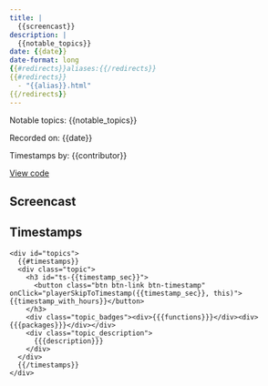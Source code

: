 ```yaml
---
title: |
  {{screencast}}
description: |
  {{notable_topics}}
date: {{date}}
date-format: long
{{#redirects}}aliases:{{/redirects}}
{{#redirects}}
  - "{{alias}}.html"
{{/redirects}}
---
```


Notable topics: {{notable_topics}}

Recorded on: {{date}}

Timestamps by: {{contributor}}

[View code]({{browse_r_code_url}})

## Screencast

<div id="yt-player" data-video-id="{{vid_key}}"></div>

## Timestamps

```{=html}
<div id="topics">
  {{#timestamps}}
  <div class="topic">
    <h3 id="ts-{{timestamp_sec}}">
      <button class="btn btn-link btn-timestamp" onClick="playerSkipToTimestamp({{timestamp_sec}}, this)">{{timestamp_with_hours}}</button>
    </h3>
    <div class="topic_badges"><div>{{{functions}}}</div><div>{{{packages}}}</div></div>
    <div class="topic_description">
      {{{description}}}
    </div>
  </div>
  {{/timestamps}}
</div>
```
     
<script>
// 2. This code loads the IFrame Player API code asynchronously.
var tag = document.createElement("script");

tag.src = "https://www.youtube.com/iframe_api";
var firstScriptTag = document.getElementsByTagName("script")[0];
firstScriptTag.parentNode.insertBefore(tag, firstScriptTag);

// 3. This function creates an <iframe> (and YouTube player)
//    after the API code downloads.
var videoId = document.getElementById("yt-player").dataset.videoId;
var player;
function onYouTubeIframeAPIReady() {
  player = new YT.Player("yt-player", {
    height: "486",
    width: "864",
    videoId: videoId,
    playerVars: {
      "playsinline": 1
    },
    events: {
      onStateChange: function(event) {
        if (event.data == YT.PlayerState.PLAYING) {
          followTimestamps()
        }
      }
    }
  });
}

function playerSkipToTimestamp(seconds, tsElement) {
  player.seekTo(seconds, true)
  tsElement.scrollIntoView()
  document.getElementById("screencast").scrollIntoView()
}

const timestamps = Array.from(document.querySelectorAll('.topic h3[id^="ts-"]'))
  .map(el => el.id.replace('ts-', ''))

function followTimestamps() {
  if (player.getPlayerState() !== 1) {
    return
  }
  const currentTime = `${Math.floor(player.getCurrentTime())}`
  if (timestamps.includes(currentTime)) {
    const el = document.getElementById(`ts-${currentTime}`)
    if (el) {
      el.scrollIntoView()
      document.getElementById("screencast").scrollIntoView()
    }
  }
  setTimeout(followTimestamps, 1000)
}
</script>
